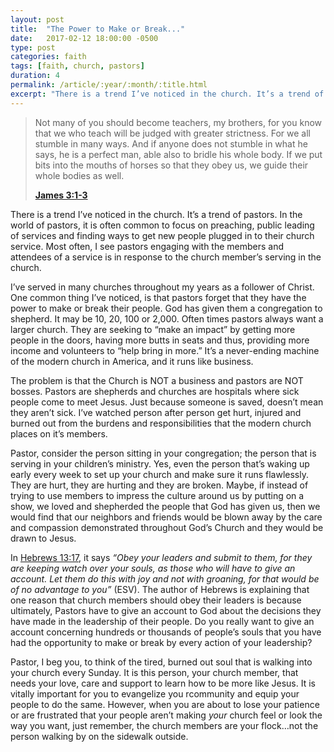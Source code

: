 ```yaml
---
layout: post
title:  "The Power to Make or Break..."
date:   2017-02-12 18:00:00 -0500
type: post
categories: faith
tags: [faith, church, pastors]
duration: 4
permalink: /article/:year/:month/:title.html
excerpt: "There is a trend I’ve noticed in the church. It’s a trend of pastors. In the world of pastors, it is often common to focus on preaching, public leading of services and finding ways to get new people plugged in to service. The most often I see pastors engaging with the members and attenders of a service is in response to the church member’s serving in the church."
---
```

> Not many of you should become teachers, my brothers, for you know that we who teach will be judged with greater strictness. For we all stumble in many ways. And if anyone does not stumble in what he says, he is a perfect man, able also to bridle his whole body. If we put bits into the mouths of horses so that they obey us, we guide their whole bodies as well.
> 
> [**James 3:1-3**](https://www.bible.com/bible/59/jas.3)

There is a trend I’ve noticed in the church. It’s a trend of pastors. In the world of pastors, it is often common to focus on preaching, public leading of services and finding ways to get new people plugged in to their church service. Most often, I see pastors engaging with the members and attendees of a service is in response to the church member’s serving in the church.

I’ve served in many churches throughout my years as a follower of Christ. One common thing I’ve noticed, is that pastors forget that they have the power to make or break their people. God has given them a congregation to shepherd. It may be 10, 20, 100 or 2,000. Often times pastors always want a larger church. They are seeking to “make an impact” by getting more people in the doors, having more butts in seats and thus, providing more income and volunteers to “help bring in more.” It’s a never-ending machine of the modern church in America, and it runs like business.

The problem is that the Church is NOT a business and pastors are NOT bosses. Pastors are shepherds and churches are hospitals where sick people come to meet Jesus. Just because someone is saved, doesn’t mean they aren’t sick. I’ve watched person after person get hurt, injured and burned out from the burdens and responsibilities that the modern church places on it’s members.

Pastor, consider the person sitting in your congregation; the person that is serving in your children’s ministry. Yes, even the person that’s waking up early every week to set up your church and make sure it runs flawlessly. They are hurt, they are hurting and they are broken. Maybe, if instead of trying to use members to impress the culture around us by putting on a show, we loved and shepherded the people that God has given us, then we would find that our neighbors and friends would be blown away by the care and compassion demonstrated throughout God’s Church and they would be drawn to Jesus.

In [Hebrews 13:17](https://www.bible.com/bible/59/heb.13), it says _“Obey your leaders and submit to them, for they are keeping watch over your souls, as those who will have to give an account. Let them do this with joy and not with groaning, for that would be of no advantage to you”_ (ESV). The author of Hebrews is explaining that one reason that church members should obey their leaders is because ultimately, Pastors have to give an account to God about the decisions they have made in the leadership of their people. Do you really want to give an account concerning hundreds or thousands of people’s souls that you have had the opportunity to make or break by every action of your leadership?

Pastor, I beg you, to think of the tired, burned out soul that is walking into your church every Sunday. It is this person, your church member, that needs your love, care and support to learn how to be more like Jesus. It is vitally important for you to evangelize you rcommunity and equip your people to do the same. However, when you are about to lose your patience or are frustrated that your people aren’t making _your_ church feel or look the way you want, just remember, the church members are your flock…not the person walking by on the sidewalk outside.